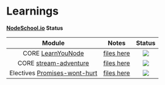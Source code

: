 # Learnings

**[NodeSchool.io]( http://nodeschool.io/) Status**

| Module        | Notes         | Status  |
|:-------------:|:-------------:|:-----:|
| CORE [LearnYouNode](https://github.com/workshopper/learnyounode)      | [files here](https://github.com/joaosantos15/msc-thesis/tree/master/building_blocks/learning/nodejs/learnyounode) | ![](https://img.shields.io/badge/status-100%25-green.svg) |
| CORE [stream-adventure](https://github.com/workshopper/stream-adventure)      | [files here](https://github.com/joaosantos15/msc-thesis/tree/master/building_blocks/learning/nodejs/stream-adventure)      |   ![](https://img.shields.io/badge/status-70%25-blue.svg) | 
| Electives [Promises-wont-hurt](https://github.com/stevekane/promise-it-wont-hurt)      | [files here](https://github.com/joaosantos15/msc-thesis/tree/master/building_blocks/learning/nodejs/promise-shop)      |   ![](https://img.shields.io/badge/status-100%25-green.svg) | 

